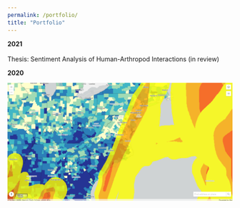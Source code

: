 ```yaml
---
permalink: /portfolio/
title: "Portfolio"
---
```


<b>2021</b><br><br>
Thesis: Sentiment Analysis of Human-Arthropod Interactions (in review)

<b>2020</b>
<div class="img__wrap">
  <a href="https://codepen.io/easternhercules/pen/RwRJwag" title="Web map comparing vulnerable populations and major storms during 2020 in the United States"><img class="img__img" src="/assets/images/mapscreencap_stormvuln.png" alt="Web map comparing vulnerable populations and major storms during 2020 in the United States"/></a>
</div>
